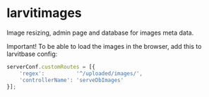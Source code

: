 # larvitimages

Image resizing, admin page and database for images meta data.

Important! To be able to load the images in the browser, add this to larvitbase config:

```javascript
serverConf.customRoutes = [{
	'regex':          '^/uploaded/images/',
	'controllerName': 'serveDbImages'
}];
```